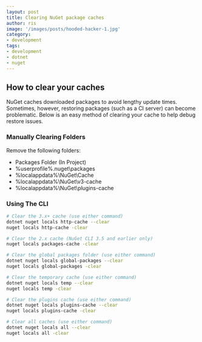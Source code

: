 ```yaml
---
layout: post
title: Clearing NuGet package caches
author: ris
image: '/images/posts/hooded-hacker-1.jpg'
category:
- development
tags:
- development
- dotnet
- nuget
---
```


## How to clear your caches

NuGet caches downloaded packages to avoid lengthy update times.  Sometimes, however, restoring packages (such as a CI server) can become problematic.  Below is an easy method of clearing your cache to help debug restore issues.

### Manually Clearing Folders
Remove the following folders:

  * Packages Folder (In Project)
  * %userprofile%\.nuget\packages
  * %localappdata%\NuGet\Cache
  * %localappdata%\NuGet\v3-cache
  * %localappdata%\NuGet\plugins-cache

### Using The CLI
``` bash
# Clear the 3.x+ cache (use either command)
dotnet nuget locals http-cache --clear
nuget locals http-cache -clear

# Clear the 2.x cache (NuGet CLI 3.5 and earlier only)
nuget locals packages-cache -clear

# Clear the global packages folder (use either command)
dotnet nuget locals global-packages --clear
nuget locals global-packages -clear

# Clear the temporary cache (use either command)
dotnet nuget locals temp --clear
nuget locals temp -clear

# Clear the plugins cache (use either command)
dotnet nuget locals plugins-cache --clear
nuget locals plugins-cache -clear

# Clear all caches (use either command)
dotnet nuget locals all --clear
nuget locals all -clear
```
